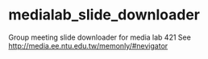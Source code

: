 # medialab_slide_downloader
Group meeting slide downloader for media lab 421
See http://media.ee.ntu.edu.tw/memonly/#nevigator
